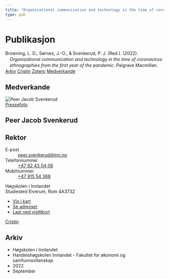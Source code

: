 ```yaml
---
title: "Organizational communication and technology in the time of coronavirus: ethnographies from the first year of the pandemic"
type: pub
---
```

<h1>Publikasjon</h1>
<article id="csl-bib-container-YWAR2B7Y" class="csl-bib-container">
  <div class="csl-bib-body" style="line-height: 1.35; padding-left: 1em; text-indent:-1em;">
  <div class="csl-entry">Browning, L. D., S&#xF8;rnes, J.-O., &amp; Svenkerud, P. J. (Red.). (2022). <i>Organizational communication and technology in the time of coronavirus: ethnographies from the first year of the pandemic</i>. Palgrave Macmillan.</div>
</div>
  <div class="csl-bib-buttons">
    <a href="#taxonomy-article-YWAR2B7Y" class="csl-bib-button">Arkiv</a>
    <a href="https://app.cristin.no/results/show.jsf?id=2054284" alt="Cristin URL" class="csl-bib-button">Cristin</a>
    <a href="http://zotero.org/groups/5022929/items/YWAR2B7Y" alt="Zotero URL" class="csl-bib-button">Zotero</a>
    <a href="#contributors-article-YWAR2B7Y" class="csl-bib-button">Medverkande</a>
  </div>
  <div id="csl-bib-meta-container-YWAR2B7Y"></div>
</article>
<div id="csl-bib-meta-YWAR2B7Y" class="csl-bib-meta">
  <article id="contributors-article-YWAR2B7Y" class="contributors-article">
    <h1>Medverkande</h1>
    <div class="personas">
<div class="vrtx-hinn-person-card">
<div class="photo">
<img src="https://www.inn.no/bilder-ansatte/peer-jacob-svenkerud.jpg" alt="Peer Jacob Svenkerud" loading="lazy"><div class="pressPhoto">
<a href="https://www.inn.no/pressebilder-ansatte/peer-jacob-svenkerud.jpg" target="_blank">
Pressefoto
</a>
</div>
</div>
<div class="info">
<hgroup><h1>Peer Jacob Svenkerud</h1>
<h2>Rektor</h2>
</hgroup><dl>
<dt>E-post</dt>
<dd>
<a href="mailto:peer.svenkerud@inn.no">peer.svenkerud@inn.no</a>
</dd>
<dt>Telefonnummer</dt>
<dd><a href="tel:+4762430406">
+47 62 43 04 06
</a></dd>
<dt>Mobilnummer</dt>
<dd><a href="tel:+4791554368">
+47 915 54 368
</a></dd>
</dl>
<p>
Høgskolen i Innlandet<br>
Studiested Elverum,
Rom 4A3732
</p>
<ul class="vrtx-hinn-links">
<li><a href="https://www.google.com/maps?q=60.88065,11.53734">Vis i kart</a></li>
<li><a href="https://www.inn.no/finn-en-ansatt/peer-svenkerud.html#vrtx-hinn-addresses">Se adresser</a></li>
<li><a href="https://www.inn.no/finn-en-ansatt/peer-svenkerud.html?vrtx=vcf">Last ned visittkort</a></li>
</ul>
</div>
</div>
<a href="https://app.cristin.no/persons/show.jsf?id=559002" alt="Cristin URL" class="personas-cristin">Cristin</a>
</div>
  </article>
  <article id="taxonomy-article-YWAR2B7Y" class="taxonomy-article">
    <h1>Arkiv</h1>
    <ul>
      <li>Høgskolen i Innlandet</li>
      <li>Handelshøgskolen Innlandet - Fakultet for økonomi og samfunnsvitenskap</li>
      <li>2022</li>
      <li>September</li>
    </ul>
  </article>
</div>

